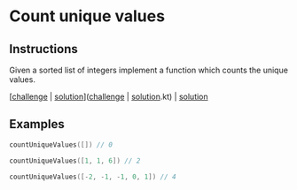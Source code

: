 # Count unique values

## Instructions

Given a sorted list of integers implement a function which counts the unique values.

[[challenge](challenge) | [solution](solution.kt)]([challenge](challenge) | [solution](solution.kt).kt) | [solution](solution.kt)

## Examples

```kotlin
countUniqueValues([]) // 0

countUniqueValues([1, 1, 6]) // 2

countUniqueValues([-2, -1, -1, 0, 1]) // 4
```
